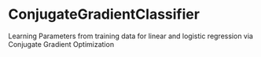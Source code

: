 # ConjugateGradientClassifier
Learning Parameters from training data for linear and logistic regression via Conjugate Gradient Optimization 
